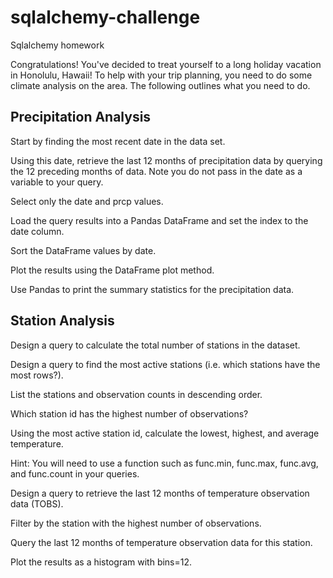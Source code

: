 # sqlalchemy-challenge
Sqlalchemy homework

Congratulations! You've decided to treat yourself to a long holiday vacation in Honolulu, Hawaii! To help with your trip planning, you need to do some climate analysis on the area. The following outlines what you need to do.

## Precipitation Analysis


Start by finding the most recent date in the data set.


Using this date, retrieve the last 12 months of precipitation data by querying the 12 preceding months of data. Note you do not pass in the date as a variable to your query.


Select only the date and prcp values.


Load the query results into a Pandas DataFrame and set the index to the date column.


Sort the DataFrame values by date.


Plot the results using the DataFrame plot method.

Use Pandas to print the summary statistics for the precipitation data.



## Station Analysis


Design a query to calculate the total number of stations in the dataset.


Design a query to find the most active stations (i.e. which stations have the most rows?).


List the stations and observation counts in descending order.


Which station id has the highest number of observations?


Using the most active station id, calculate the lowest, highest, and average temperature.


Hint: You will need to use a function such as func.min, func.max, func.avg, and func.count in your queries.




Design a query to retrieve the last 12 months of temperature observation data (TOBS).


Filter by the station with the highest number of observations.


Query the last 12 months of temperature observation data for this station.


Plot the results as a histogram with bins=12.
